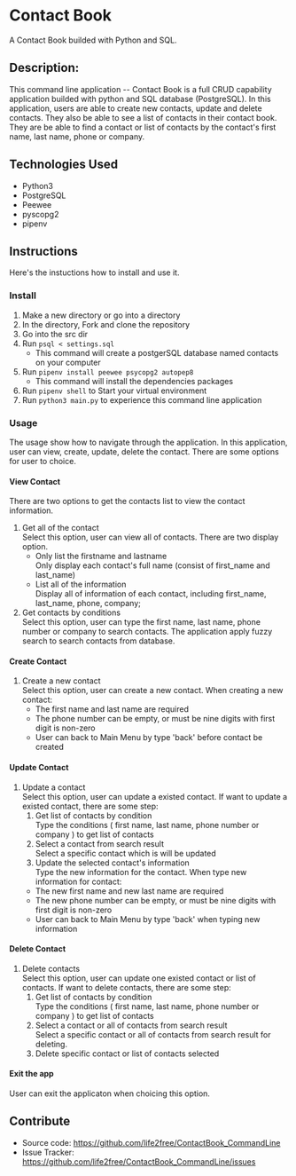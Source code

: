 # Contact Book

A Contact Book builded with Python and SQL.

## Description:

This command line application -- Contact Book is a full CRUD capability application builded with python and SQL database (PostgreSQL). In this application, users are able to create new contacts, update and delete contacts. They also be able to see a list of contacts in their contact book. They are be able to find a contact or list of contacts by the contact's first name, last name, phone or company.

## Technologies Used

- Python3
- PostgreSQL
- Peewee
- pyscopg2
- pipenv

## Instructions

Here's the instuctions how to install and use it.

### Install

1. Make a new directory or go into a directory
2. In the directory, Fork and clone the repository
3. Go into the src dir
4. Run `psql < settings.sql`
   - This command will create a postgerSQL database named contacts on your computer
5. Run `pipenv install peewee psycopg2 autopep8`
   - This command will install the dependencies packages
6. Run `pipenv shell` to Start your virtual environment
7. Run `python3 main.py` to experience this command line application

### Usage

The usage show how to navigate through the application. In this application, user can view, create, update, delete the contact. There are some options for user to choice.

#### View Contact

There are two options to get the contacts list to view the contact information.

1. Get all of the contact  
   Select this option, user can view all of contacts. There are two display option.
   - Only list the firstname and lastname  
     Only display each contact's full name (consist of first_name and last_name)
   - List all of the information  
     Display all of information of each contact, including first_name, last_name, phone, company;
2. Get contacts by conditions  
   Select this option, user can type the first name, last name, phone number or company to search contacts. The application apply fuzzy search to search contacts from database.

#### Create Contact

1. Create a new contact  
   Select this option, user can create a new contact. When creating a new contact:
   - The first name and last name are required
   - The phone number can be empty, or must be nine digits with first digit is non-zero
   - User can back to Main Menu by type 'back' before contact be created

#### Update Contact

1. Update a contact  
   Select this option, user can update a existed contact. If want to update a existed contact, there are some step:
   1. Get list of contacts by condition  
      Type the conditions ( first name, last name, phone number or company ) to get list of contacts
   2. Select a contact from search result  
      Select a specific contact which is will be updated
   3. Update the selected contact's information  
      Type the new information for the contact. When type new information for contact:
   - The new first name and new last name are required
   - The new phone number can be empty, or must be nine digits with first digit is non-zero
   - User can back to Main Menu by type 'back' when typing new information

#### Delete Contact

1. Delete contacts  
   Select this option, user can update one existed contact or list of contacts. If want to delete contacts, there are some step:
   1. Get list of contacts by condition  
      Type the conditions ( first name, last name, phone number or company ) to get list of contacts
   2. Select a contact or all of contacts from search result  
      Select a specific contact or all of contacts from search result for deleting.
   3. Delete specific contact or list of contacts selected

#### Exit the app

User can exit the applicaton when choicing this option.

## Contribute

- Source code: https://github.com/life2free/ContactBook_CommandLine
- Issue Tracker: https://github.com/life2free/ContactBook_CommandLine/issues
